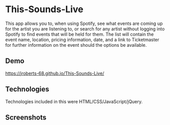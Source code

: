 # This-Sounds-Live
This app allows you to, when using Spotify, see what events are coming up for the artist you are listening to, or 
search for any artist without logging into Spotify to find events that will be held for them.
The list will contain the event name, location, pricing information, date, and a link to Ticketmaster for further information on the event should the options be available.
## Demo
https://jroberts-68.github.io/This-Sounds-Live/
## Technologies
Technologies included in this were HTML/CSS/JavaScript/jQuery.
## Screenshots
